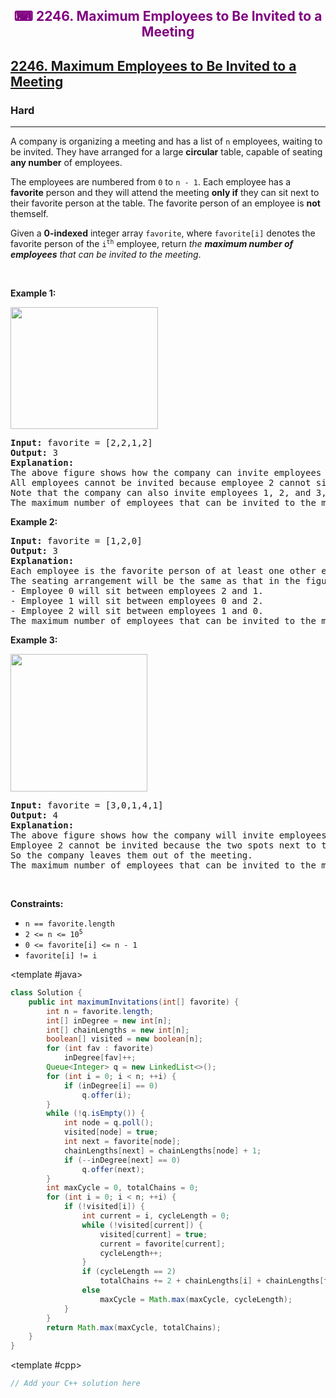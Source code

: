 <div align = "center">
<h style = "margin-bottom: 0px; margin-top: 0px; color : purple;" align = "center" class = "header">

## ⌨ 2246. Maximum Employees to Be Invited to a Meeting

</h>
</div>

<h2><a href="https://leetcode.com/problems/maximum-employees-to-be-invited-to-a-meeting" target = "_blank">2246. Maximum Employees to Be Invited to a Meeting</a></h2><h3>Hard</h3><hr><p>A company is organizing a meeting and has a list of <code>n</code> employees, waiting to be invited. They have arranged for a large <strong>circular</strong> table, capable of seating <strong>any number</strong> of employees.</p>

<p>The employees are numbered from <code>0</code> to <code>n - 1</code>. Each employee has a <strong>favorite</strong> person and they will attend the meeting <strong>only if</strong> they can sit next to their favorite person at the table. The favorite person of an employee is <strong>not</strong> themself.</p>

<p>Given a <strong>0-indexed</strong> integer array <code>favorite</code>, where <code>favorite[i]</code> denotes the favorite person of the <code>i<sup>th</sup></code> employee, return <em>the <strong>maximum number of employees</strong> that can be invited to the meeting</em>.</p>

<p>&nbsp;</p>
<p><strong class="example">Example 1:</strong></p>
<img alt="" src="https://assets.leetcode.com/uploads/2021/12/14/ex1.png" style="width: 236px; height: 195px;" />
<pre>
<strong>Input:</strong> favorite = [2,2,1,2]
<strong>Output:</strong> 3
<strong>Explanation:</strong>
The above figure shows how the company can invite employees 0, 1, and 2, and seat them at the round table.
All employees cannot be invited because employee 2 cannot sit beside employees 0, 1, and 3, simultaneously.
Note that the company can also invite employees 1, 2, and 3, and give them their desired seats.
The maximum number of employees that can be invited to the meeting is 3. 
</pre>

<p><strong class="example">Example 2:</strong></p>

<pre>
<strong>Input:</strong> favorite = [1,2,0]
<strong>Output:</strong> 3
<strong>Explanation:</strong> 
Each employee is the favorite person of at least one other employee, and the only way the company can invite them is if they invite every employee.
The seating arrangement will be the same as that in the figure given in example 1:
- Employee 0 will sit between employees 2 and 1.
- Employee 1 will sit between employees 0 and 2.
- Employee 2 will sit between employees 1 and 0.
The maximum number of employees that can be invited to the meeting is 3.
</pre>

<p><strong class="example">Example 3:</strong></p>
<img alt="" src="https://assets.leetcode.com/uploads/2021/12/14/ex2.png" style="width: 219px; height: 220px;" />
<pre>
<strong>Input:</strong> favorite = [3,0,1,4,1]
<strong>Output:</strong> 4
<strong>Explanation:</strong>
The above figure shows how the company will invite employees 0, 1, 3, and 4, and seat them at the round table.
Employee 2 cannot be invited because the two spots next to their favorite employee 1 are taken.
So the company leaves them out of the meeting.
The maximum number of employees that can be invited to the meeting is 4.
</pre>

<p>&nbsp;</p>
<p><strong>Constraints:</strong></p>

<ul>
	<li><code>n == favorite.length</code></li>
	<li><code>2 &lt;= n &lt;= 10<sup>5</sup></code></li>
	<li><code>0 &lt;= favorite[i] &lt;=&nbsp;n - 1</code></li>
	<li><code>favorite[i] != i</code></li>
</ul>

<CodeTabs :languages="[ { name: 'C++', slot: 'cpp' }, { name: 'Java', slot: 'java' } ]">

<template #java>

```java
class Solution {
    public int maximumInvitations(int[] favorite) {
        int n = favorite.length;
        int[] inDegree = new int[n];
        int[] chainLengths = new int[n];
        boolean[] visited = new boolean[n];
        for (int fav : favorite)
            inDegree[fav]++;
        Queue<Integer> q = new LinkedList<>();
        for (int i = 0; i < n; ++i) {
            if (inDegree[i] == 0)
                q.offer(i);
        }
        while (!q.isEmpty()) {
            int node = q.poll();
            visited[node] = true;
            int next = favorite[node];
            chainLengths[next] = chainLengths[node] + 1;
            if (--inDegree[next] == 0)
                q.offer(next);
        }
        int maxCycle = 0, totalChains = 0;
        for (int i = 0; i < n; ++i) {
            if (!visited[i]) {
                int current = i, cycleLength = 0;
                while (!visited[current]) {
                    visited[current] = true;
                    current = favorite[current];
                    cycleLength++;
                }
                if (cycleLength == 2)
                    totalChains += 2 + chainLengths[i] + chainLengths[favorite[i]];
                else
                    maxCycle = Math.max(maxCycle, cycleLength);
            }
        }
        return Math.max(maxCycle, totalChains);
    }
}
```

</template>

<template #cpp>

```cpp
// Add your C++ solution here
```

</template>

</CodeTabs>
